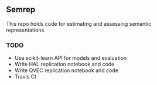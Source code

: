## Semrep

This repo holds code for estimating and assessing semantic representations. 

### TODO
- Use scikit-learn API for models and evaluation
- Write HAL replication notebook and code
- Write QVEC replication notebook and code
- Travis CI
